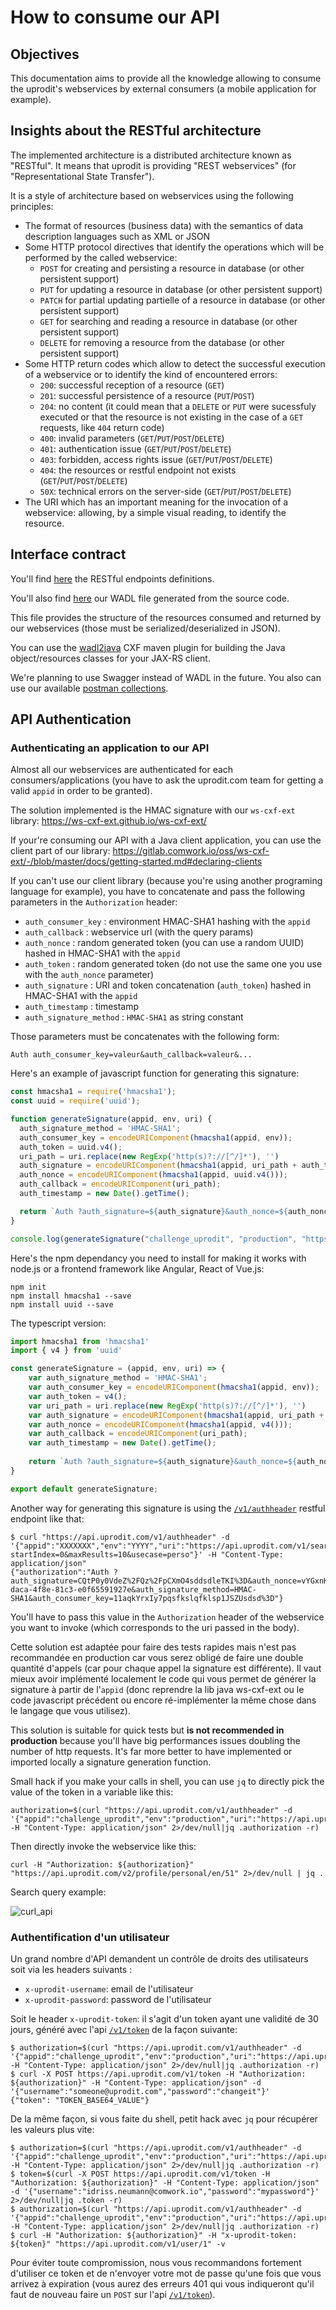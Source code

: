 # How to consume our API

## Objectives

This documentation aims to provide all the knowledge allowing to consume the uprodit's webservices by external consumers (a mobile application for example).

## Insights about the RESTful architecture

The implemented architecture is a distributed architecture known as "RESTful". It means that uprodit is providing "REST webservices" (for "Representational State Transfer").

It is a style of architecture based on webservices using the following principles:

* The format of resources (business data) with the semantics of data description languages ​​such as XML or JSON
* Some HTTP protocol directives that identify the operations which will be performed by the called webservice:
  * `POST` for creating and persisting a resource in database (or other persistent support)
  * `PUT` for updating a resource in database (or other persistent support)
  * `PATCH` for partial updating partielle of a resource in database (or other persistent support)
  * `GET` for searching and reading a resource in database (or other persistent support)
  * `DELETE` for removing a resource from the database (or other persistent support)
* Some HTTP return codes which allow to detect the successful execution of a webservice or to identify the kind of encountered errors:
  * `200`: successful reception of a resource (`GET`)
  * `201`: successful persistence of a resource (`PUT`/`POST`)
  * `204`: no content (it could mean that a `DELETE` or `PUT` were sucessfuly executed or that the resource is not existing in the case of a `GET` requests, like `404` return code)
  * `400`: invalid parameters (`GET`/`PUT`/`POST`/`DELETE`)
  * `401`: authentication issue (`GET`/`PUT`/`POST`/`DELETE`)
  * `403`: forbidden, access rights issue (`GET`/`PUT`/`POST`/`DELETE`)
  * `404`: the resources or restful endpoint not exists (`GET`/`PUT`/`POST`/`DELETE`)
  * `50X`: technical errors on the server-side (`GET`/`PUT`/`POST`/`DELETE`)
* The URI which has an important meaning for the invocation of a webservice: allowing, by a simple visual reading, to identify the resource.

## Interface contract

You'll find [here](./api_endpoints.md) the RESTful endpoints definitions.

You'll also find [here](https://api.uprodit.com) our WADL file generated from the source code.

This file provides the structure of the resources consumed and returned by our webservices (those must be serialized/deserialized in JSON).

You can use the [wadl2java](http://cxf.apache.org/docs/jaxrs-services-description.html#JAXRSServicesDescription-wadl2javaMavenplugin) CXF maven plugin for building the Java object/resources classes for your JAX-RS client.

We're planning to use Swagger instead of WADL in the future. You also can use our available [postman collections](./postman/README.md).

## API Authentication

### Authenticating an application to our API

Almost all our webservices are authenticated for each consumers/applications (you have to ask the uprodit.com team for getting a valid `appid` in order to be granted).

The solution implemented is the HMAC signature with our `ws-cxf-ext` library: https://ws-cxf-ext.github.io/ws-cxf-ext/

If your're consuming our API with a Java client application, you can use the client part of our library: https://gitlab.comwork.io/oss/ws-cxf-ext/-/blob/master/docs/getting-started.md#declaring-clients

If you can't use our client library (because you're using another programing language for example), you have to concatenate and pass the following parameters in the `Authorization` header:

* `auth_consumer_key` : environment HMAC-SHA1 hashing with the `appid`
* `auth_callback` : webservice url (with the query params)
* `auth_nonce` : random generated token (you can use a random UUID) hashed in HMAC-SHA1 with the `appid`
* `auth_token` : random generated token (do not use the same one you use with the `auth_nonce` parameter)
* `auth_signature` : URI and token concatenation (`auth_token`) hashed in HMAC-SHA1 with the `appid`
* `auth_timestamp` : timestamp
* `auth_signature_method` : `HMAC-SHA1` as string constant

Those parameters must be concatenates with the following form:

```
Auth auth_consumer_key=valeur&auth_callback=valeur&...
```

Here's an example of javascript function for generating this signature:

```javascript
const hmacsha1 = require('hmacsha1');
const uuid = require('uuid');

function generateSignature(appid, env, uri) {
  auth_signature_method = 'HMAC-SHA1';
  auth_consumer_key = encodeURIComponent(hmacsha1(appid, env));
  auth_token = uuid.v4();
  uri_path = uri.replace(new RegExp('http(s)?://[^/]*'), '')
  auth_signature = encodeURIComponent(hmacsha1(appid, uri_path + auth_token));
  auth_nonce = encodeURIComponent(hmacsha1(appid, uuid.v4()));
  auth_callback = encodeURIComponent(uri_path);
  auth_timestamp = new Date().getTime();

  return `Auth ?auth_signature=${auth_signature}&auth_nonce=${auth_nonce}&auth_callback=${auth_callback}&auth_timestamp=${auth_timestamp}&auth_token=${auth_token}&auth_signature_method=${auth_signature_method}&auth_consumer_key=${auth_consumer_key}`;
}

console.log(generateSignature("challenge_uprodit", "production", "https://api.uprodit.com/v2/profile/personal/en/51"));
```

Here's the npm dependancy you need to install for making it works with node.js or a frontend framework like Angular, React of Vue.js:

```shell
npm init
npm install hmacsha1 --save
npm install uuid --save
```

The typescript version:

```typescript
import hmacsha1 from 'hmacsha1'
import { v4 } from 'uuid'

const generateSignature = (appid, env, uri) => {
    var auth_signature_method = 'HMAC-SHA1';
    var auth_consumer_key = encodeURIComponent(hmacsha1(appid, env));
    var auth_token = v4();
    var uri_path = uri.replace(new RegExp('http(s)?://[^/]*'), '')
    var auth_signature = encodeURIComponent(hmacsha1(appid, uri_path + auth_token));
    var auth_nonce = encodeURIComponent(hmacsha1(appid, v4()));
    var auth_callback = encodeURIComponent(uri_path);
    var auth_timestamp = new Date().getTime();
  
    return `Auth ?auth_signature=${auth_signature}&auth_nonce=${auth_nonce}&auth_callback=${auth_callback}&auth_timestamp=${auth_timestamp}&auth_token=${auth_token}&auth_signature_method=${auth_signature_method}&auth_consumer_key=${auth_consumer_key}`;
}

export default generateSignature;
```

Another way for generating this signature is using the [`/v1/authheader`](https://api.uprodit.com) restful endpoint like that:

```shell
$ curl "https://api.uprodit.com/v1/authheader" -d '{"appid":"XXXXXXX","env":"YYYY","uri":"https://api.uprodit.com/v1/search/all?startIndex=0&maxResults=10&usecase=perso"}' -H "Content-Type: application/json"
{"authorization":"Auth ?auth_signature=CQtP0y0VdeZ%2FQz%2FpCXmO4sddsdleTKI%3D&auth_nonce=vYGxnKbLFPxsdlsdksl8kg9XX%2BPQ6X2c%3D&auth_callback=%2Fv1%2Fsearch%2Fall&auth_timestamp=1638971145860&auth_token=0c5bdc20-daca-4f8e-81c3-e0f65591927e&auth_signature_method=HMAC-SHA1&auth_consumer_key=11aqkYrxIy7pqsfkslqfklsp1JSZUsdsd%3D"}
```

You'll have to pass this value in the `Authorization` header of the webservice you want to invoke (which corresponds to the uri passed in the body).

Cette solution est adaptée pour faire des tests rapides mais n'est pas recommandée en production car vous serez obligé de faire une double quantité d'appels (car pour chaque appel la signature est différente). Il vaut mieux avoir implémenté localement le code qui vous permet de générer la signature à partir de l'`appid` (donc reprendre la lib java ws-cxf-ext ou le code javascript précédent ou encore ré-implémenter la même chose dans le langage que vous utilisez).

This solution is suitable for quick tests but __is not recommended in production__ because you'll have big performances issues doubling the number of http requests. It's far more better to have implemented or imported locally a signature generation function.

Small hack if you make your calls in shell, you can use `jq` to directly pick the value of the token in a variable like this:

```shell
authorization=$(curl "https://api.uprodit.com/v1/authheader" -d '{"appid":"challenge_uprodit","env":"production","uri":"https://api.uprodit.com/v2/profile/personal/en/51"}' -H "Content-Type: application/json" 2>/dev/null|jq .authorization -r)
```

Then directly invoke the webservice like this:

```shell
curl -H "Authorization: ${authorization}" "https://api.uprodit.com/v2/profile/personal/en/51" 2>/dev/null | jq .
```

Search query example:

![curl_api](../img/curl_api.png)

### Authentification d'un utilisateur

Un grand nombre d'API demandent un contrôle de droits des utilisateurs soit via les headers suivants :

* `x-uprodit-username`: email de l'utilisateur
* `x-uprodit-password`: password de l'utilisateur

Soit le header `x-uprodit-token`: il s'agit d'un token ayant une validité de 30 jours, généré avec l'api [`/v1/token`](https://api.uprodit.com) de la façon suivante:

```shell
$ authorization=$(curl "https://api.uprodit.com/v1/authheader" -d '{"appid":"challenge_uprodit","env":"production","uri":"https://api.uprodit.com/v1/token"}' -H "Content-Type: application/json" 2>/dev/null|jq .authorization -r)
$ curl -X POST https://api.uprodit.com/v1/token -H "Authorization: ${authorization}" -H "Content-Type: application/json" -d '{"username":"someone@uprodit.com","password":"changeit"}'
{"token": "TOKEN_BASE64_VALUE"}
```

De la même façon, si vous faite du shell, petit hack avec `jq` pour récupérer les valeurs plus vite:

```shell
$ authorization=$(curl "https://api.uprodit.com/v1/authheader" -d '{"appid":"challenge_uprodit","env":"production","uri":"https://api.uprodit.com/v1/token"}' -H "Content-Type: application/json" 2>/dev/null|jq .authorization -r)
$ token=$(curl -X POST https://api.uprodit.com/v1/token -H "Authorization: ${authorization}" -H "Content-Type: application/json" -d '{"username":"idriss.neumann@comwork.io","password":"mypassword"}' 2>/dev/null|jq .token -r)
$ authorization=$(curl "https://api.uprodit.com/v1/authheader" -d '{"appid":"challenge_uprodit","env":"production","uri":"https://api.uprodit.com/v1/user/1"}' -H "Content-Type: application/json" 2>/dev/null|jq .authorization -r)
$ curl -H "Authorization: ${authorization}" -H "x-uprodit-token: ${token}" "https://api.uprodit.com/v1/user/1" -v
```

Pour éviter toute compromission, nous vous recommandons fortement d'utiliser ce token et de n'envoyer votre mot de passe qu'une fois que vous arrivez à expiration (vous aurez des erreurs 401 qui vous indiqueront qu'il faut de nouveau faire un `POST` sur l'api [`/v1/token`](https://api.uprodit.com)).

